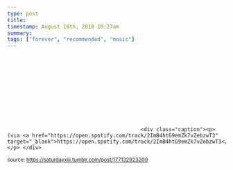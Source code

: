 ```yaml
---
type: post
title: 
timestamp: August 18th, 2018 10:27am
summary: 
tags: ["forever", "recommended", "music"]
---
```

<embed type="audio/mpeg" src="spotify:track:2ImB4htG9emZk7vZebzwT3"></embed>
                    
                                               <div class="caption"><p>(via <a href="https://open.spotify.com/track/2ImB4htG9emZk7vZebzwT3" target="_blank">https://open.spotify.com/track/2ImB4htG9emZk7vZebzwT3</a>) </p> </div>
                                    
                                
<small>source: https://saturdayxiii.tumblr.com/post/177132923209</small>